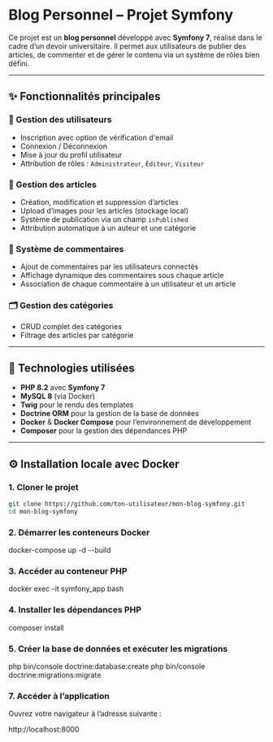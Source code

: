 #  Blog Personnel – Projet Symfony

Ce projet est un **blog personnel** développé avec **Symfony 7**, réalisé dans le cadre d’un devoir universitaire. Il permet aux utilisateurs de publier des articles, de commenter et de gérer le contenu via un système de rôles bien défini.

---

## ✨ Fonctionnalités principales

### 👤 Gestion des utilisateurs
- Inscription avec option de vérification d'email
- Connexion / Déconnexion
- Mise à jour du profil utilisateur
- Attribution de rôles : `Administrateur`, `Éditeur`, `Visiteur`

### 📰 Gestion des articles
- Création, modification et suppression d’articles
- Upload d’images pour les articles (stockage local)
- Système de publication via un champ `isPublished`
- Attribution automatique à un auteur et une catégorie

### 💬 Système de commentaires
- Ajout de commentaires par les utilisateurs connectés
- Affichage dynamique des commentaires sous chaque article
- Association de chaque commentaire à un utilisateur et un article

### 🗂️ Gestion des catégories
- CRUD complet des catégories
- Filtrage des articles par catégorie

---

## 🧰 Technologies utilisées

- **PHP 8.2** avec **Symfony 7**
- **MySQL 8** (via Docker)
- **Twig** pour le rendu des templates
- **Doctrine ORM** pour la gestion de la base de données
- **Docker** & **Docker Compose** pour l’environnement de développement
- **Composer** pour la gestion des dépendances PHP

---

## ⚙️ Installation locale avec Docker

### 1. Cloner le projet

```bash
git clone https://github.com/ton-utilisateur/mon-blog-symfony.git
cd mon-blog-symfony

```
### 2. Démarrer les conteneurs Docker
 docker-compose up -d --build

### 3. Accéder au conteneur PHP

 docker exec -it symfony_app bash

### 4. Installer les dépendances PHP

 composer install

### 5. Créer la base de données et exécuter les migrations
 php bin/console doctrine:database:create
 php bin/console doctrine:migrations:migrate


### 7. Accéder à l’application

 Ouvrez votre navigateur à l’adresse suivante :

 http://localhost:8000

